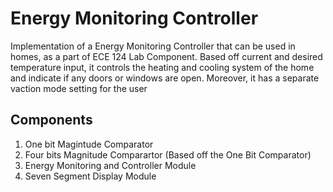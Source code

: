 # Energy Monitoring Controller

Implementation of a Energy Monitoring Controller that can be used in homes, as a part of ECE 124 Lab Component. Based off current and desired temperature input, it controls the heating and cooling system of the home and indicate if any doors or windows are open. Moreover, it has a separate vaction mode setting for the user

## Components
1. One bit Magintude Comparator
2. Four bits Magnitude Comparartor (Based off the One Bit Comparator)
3. Energy Monitoring and Controller Module 
4. Seven Segment Display Module 

